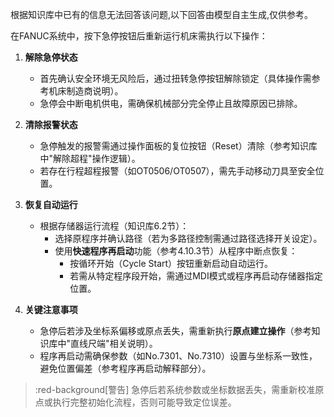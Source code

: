 根据知识库中已有的信息无法回答该问题,以下回答由模型自主生成,仅供参考。

在FANUC系统中，按下急停按钮后重新运行机床需执行以下操作：

1. **解除急停状态**
   - 首先确认安全环境无风险后，通过扭转急停按钮解除锁定（具体操作需参考机床制造商说明）。
   - 急停会中断电机供电，需确保机械部分完全停止且故障原因已排除。

2. **清除报警状态**
   - 急停触发的报警需通过操作面板的复位按钮（Reset）清除（参考知识库中"解除超程"操作逻辑）。
   - 若存在行程超程报警（如OT0506/OT0507），需先手动移动刀具至安全位置。

3. **恢复自动运行**
   - 根据存储器运行流程（知识库6.2节）：
     - 选择原程序并确认路径（若为多路径控制需通过路径选择开关设定）。
     - 使用**快速程序再启动**功能（参考4.10.3节）从程序中断点恢复：
       - 按循环开始（Cycle Start）按钮重新启动自动运行。
       - 若需从特定程序段开始，需通过MDI模式或程序再启动存储器指定位置。

4. **关键注意事项**
   - 急停后若涉及坐标系偏移或原点丢失，需重新执行**原点建立操作**（参考知识库中"直线尺端"相关说明）。
   - 程序再启动需确保参数（如No.7301、No.7310）设置与坐标系一致性，避免位置偏差（参考程序再启动解释部分）。

> :red-background[警告] 急停后若系统参数或坐标数据丢失，需重新校准原点或执行完整初始化流程，否则可能导致定位误差。
